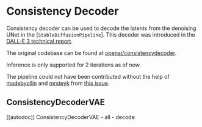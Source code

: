 <!--Copyright 2025 The HuggingFace Team. All rights reserved.

Licensed under the Apache License, Version 2.0 (the "License"); you may not use this file except in compliance with
the License. You may obtain a copy of the License at

http://www.apache.org/licenses/LICENSE-2.0

Unless required by applicable law or agreed to in writing, software distributed under the License is distributed on
an "AS IS" BASIS, WITHOUT WARRANTIES OR CONDITIONS OF ANY KIND, either express or implied. See the License for the
specific language governing permissions and limitations under the License.
-->

# Consistency Decoder

Consistency decoder can be used to decode the latents from the denoising UNet in the [`StableDiffusionPipeline`]. This decoder was introduced in the [DALL-E 3 technical report](https://openai.com/dall-e-3).

The original codebase can be found at [openai/consistencydecoder](https://github.com/openai/consistencydecoder).

<Tip warning={true}>

Inference is only supported for 2 iterations as of now.

</Tip>

The pipeline could not have been contributed without the help of [madebyollin](https://github.com/madebyollin) and [mrsteyk](https://github.com/mrsteyk) from [this issue](https://github.com/openai/consistencydecoder/issues/1).

## ConsistencyDecoderVAE
[[autodoc]] ConsistencyDecoderVAE
    - all
    - decode
